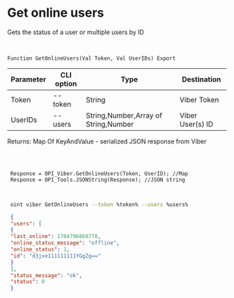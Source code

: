﻿---
sidebar_position: 4
---

# Get online users
 Gets the status of a user or multiple users by ID


<br/>


`Function GetOnlineUsers(Val Token, Val UserIDs) Export`

 | Parameter | CLI option | Type | Destination |
 |-|-|-|-|
 | Token | --token | String | Viber Token |
 | UserIDs | --users | String,Number,Array of String,Number | Viber User(s) ID |

 
 Returns: Map Of KeyAndValue - serialized JSON response from Viber

<br/>




```bsl title="Code example"
 
 Response = OPI_Viber.GetOnlineUsers(Token, UserID); //Map
 Response = OPI_Tools.JSONString(Response); //JSON string
 
```
	


```sh title="CLI command example"
 
 oint viber GetOnlineUsers --token %token% --users %users%

```

```json title="Result"
 {
 "users": [
 {
 "last_online": 1704796869778,
 "online_status_message": "offline",
 "online_status": 1,
 "id": "d3jxe111111111YGgZg=="
 }
 ],
 "status_message": "ok",
 "status": 0
 }
```
